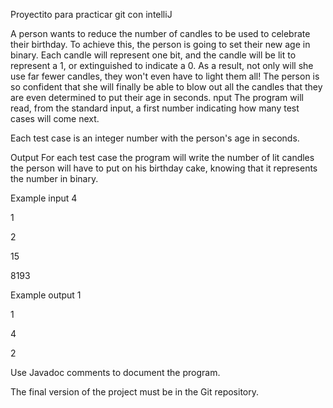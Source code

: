 
Proyectito para practicar git con intelliJ

A person wants to reduce the number of candles to be used to celebrate their birthday.
To achieve this, the person is going to set their new age in binary.
Each candle will represent one bit, and the candle will be lit to represent a 1, or extinguished to indicate a 0.
As a result, not only will she use far fewer candles, they won't even have to light them all!
The person is so confident that she will finally be able to blow out all the candles that they are even determined to put their age in seconds.
nput
The program will read, from the standard input, a first number indicating how many test cases will come next.

Each test case is an integer number with the person's age in seconds.

Output
For each test case the program will write the number of lit candles the person will have to put on his birthday cake, knowing that it represents the number in binary.

Example input
4

1

2

15

8193

Example output
1

1

4

2

Use Javadoc comments to document the program.

The final version of the project must be in the Git repository.